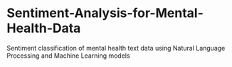 # Sentiment-Analysis-for-Mental-Health-Data
Sentiment classification of mental health text data using Natural Language Processing and Machine Learning models
